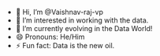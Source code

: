 - 👋 Hi, I’m @Vaishnav-raj-vp
- 👀 I’m interested in working with the data.
- 🌱 I’m currently evolving in the Data World!
- 😄 Pronouns: He/Him
- ⚡ Fun fact: Data is the new oil.

<!---
Vaishnav-raj-vp/Vaishnav-raj-vp is a ✨ special ✨ repository because its `README.md` (this file) appears on your GitHub profile.
You can click the Preview link to take a look at your changes.
--->
